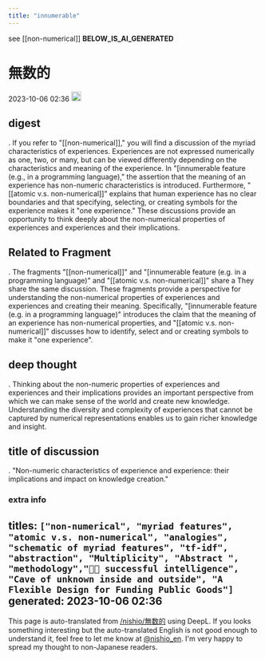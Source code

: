 ```yaml
---
title: "innumerable"
---
```


see [[non-numerical]]
__BELOW_IS_AI_GENERATED__
# 無数的
 2023-10-06 02:36 <img src='https://scrapbox.io/api/pages/nishio-en/omni/icon' alt='omni.icon' height="19.5"/>
## digest
.
If you refer to "[[non-numerical]]," you will find a discussion of the myriad characteristics of experiences. Experiences are not expressed numerically as one, two, or many, but can be viewed differently depending on the characteristics and meaning of the experience. In "[innumerable feature (e.g., in a programming language)," the assertion that the meaning of an experience has non-numeric characteristics is introduced. Furthermore, "[[atomic v.s. non-numerical]]" explains that human experience has no clear boundaries and that specifying, selecting, or creating symbols for the experience makes it "one experience." These discussions provide an opportunity to think deeply about the non-numerical properties of experiences and experiences and their implications.

## Related to Fragment
.
The fragments "[[non-numerical]]" and "[innumerable feature (e.g. in a programming language)" and "[[atomic v.s. non-numerical]]" share a They share the same discussion. These fragments provide a perspective for understanding the non-numerical properties of experiences and experiences and creating their meaning. Specifically, "[innumerable feature (e.g. in a programming language)" introduces the claim that the meaning of an experience has non-numerical properties, and "[[atomic v.s. non-numerical]]" discusses how to identify, select and or creating symbols to make it "one experience".

## deep thought
.
Thinking about the non-numeric properties of experiences and experiences and their implications provides an important perspective from which we can make sense of the world and create new knowledge. Understanding the diversity and complexity of experiences that cannot be captured by numerical representations enables us to gain richer knowledge and insight.

## title of discussion
.
"Non-numeric characteristics of experience and experience: their implications and impact on knowledge creation."

### extra info
titles: `["non-numerical", "myriad features", "atomic v.s. non-numerical", "analogies", "schematic of myriad features", "tf-idf", "abstraction", "Multiplicity", "Abstract ", "methodology","🤖🔁 successful intelligence", "Cave of unknown inside and outside", "A Flexible Design for Funding Public Goods"]`
generated: 2023-10-06 02:36
---
This page is auto-translated from [/nishio/無数的](https://scrapbox.io/nishio/無数的) using DeepL. If you looks something interesting but the auto-translated English is not good enough to understand it, feel free to let me know at [@nishio_en](https://twitter.com/nishio_en). I'm very happy to spread my thought to non-Japanese readers.